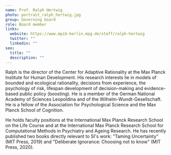 ```yaml
---
name: Prof. Ralph Hertwig
photo: portrait_ralph_hertwig.jpg
group: Governing board
role: Board member
links:
  website: https://www.mpib-berlin.mpg.de/staff/ralph-hertwig
  twitter: ""
  linkedin: ""
seo:
  title: ""
  description: ""
---
```


Ralph is the director of the Center for Adaptive Rationality at the Max Planck Institute for Human Development. His research interests lie in models of bounded and ecological rationality, decisions from experience, the psychology of risk, lifespan development of decision-making and evidence-based public policy (boosting). He is a member of the German National Academy of Sciences Leopoldina and of the Wilhelm-Wundt-Gesellschaft. He is a fellow of the Association for Psychological Science and the Max Planck School of Cognition.

He holds faculty positions at the International Max Planck Research School on the Life Course and at the International Max Planck Research School for Computational Methods in Psychiatry and Ageing Research. He has recently published two books directly relevant to SI's work: "Taming Uncertainty" (MIT Press, 2019) and "Deliberate Ignorance: Choosing not to know" (MIT Press, 2020).
